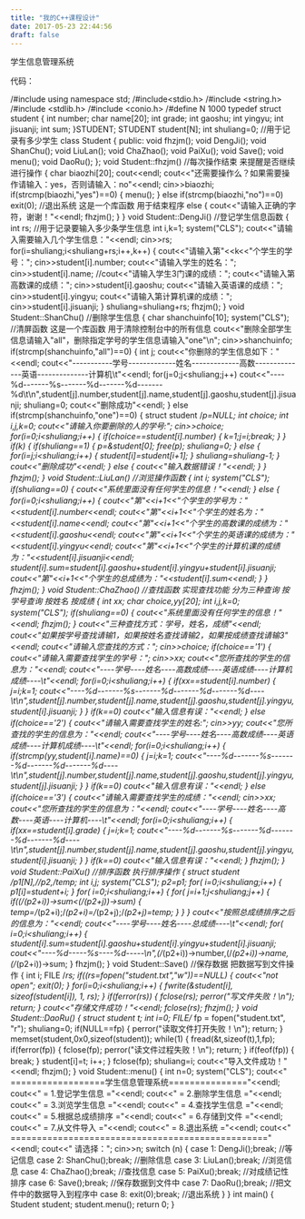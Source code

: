 ```yaml
---
title: "我的C++课程设计"
date: 2017-05-23 22:44:56
draft: false
---
```

学生信息管理系统

代码：

/#include <iostream> using namespace std; /#include<stdio.h> /#include <string.h> /#include <stdlib.h> /#include <conio.h> /#define N 1000 typedef struct student { int number; char name[20]; int grade; int gaoshu; int yingyu; int jisuanji; int sum; }STUDENT; STUDENT student[N]; int shuliang=0; //用于记录有多少学生 class Student { public: void fhzjm(); void DengJi(); void ShanChu(); void LiuLan(); void ChaZhao(); void PaiXu(); void Save(); void menu(); void DaoRu(); }; void Student::fhzjm() //每次操作结束 来提醒是否继续进行操作 { char biaozhi[20]; cout<<endl; cout<<"还需要操作么？如果需要操作请输入：yes，否则请输入：no"<<endl; cin>>biaozhi; if(strcmp(biaozhi,"yes")==0) { menu(); } else if(strcmp(biaozhi,"no")==0) exit(0); //退出系统 这是一个库函数 用于结束程序 else { cout<<"请输入正确的字符，谢谢！"<<endl; fhzjm(); } } void Student::DengJi() //登记学生信息函数 { int rs; //用于记录要输入多少条学生信息 int i,k=1; system("CLS"); cout<<"请输入需要输入几个学生信息："<<endl; cin>>rs; for(i=shuliang;i<shuliang+rs;i++,k++) { cout<<"请输入第"<<k<<"个学生的学号："; cin>>student[i].number; cout<<"请输入学生的姓名："; cin>>student[i].name; //cout<<"请输入学生3门课的成绩："; cout<<"请输入第高数课的成绩："; cin>>student[i].gaoshu; cout<<"请输入英语课的成绩："; cin>>student[i].yingyu; cout<<"请输入第计算机课的成绩："; cin>>student[i].jisuanji; } shuliang=shuliang+rs; fhzjm(); } void Student::ShanChu() //删除学生信息 { char shanchuinfo[10]; system("CLS"); //清屏函数 这是一个库函数 用于清除控制台中的所有信息 cout<<"删除全部学生信息请输入\"all\"，删除指定学号的学生信息请输入\"one\"\n"; cin>>shanchuinfo; if(strcmp(shanchuinfo,"all")==0) { int j; cout<<"你删除的学生信息如下："<<endl; cout<<"-----------学号-------------姓名-------------高数--------------英语--------------计算机\t"<<endl; for(j=0;j<shuliang;j++) cout<<"----%d-------%s-------%d-------%d-------%d\t\n",student[j].number,student[j].name,student[j].gaoshu,student[j].jisuanji; shuliang=0; cout<<"删除成功"<<endl; } else if(strcmp(shanchuinfo,"one")==0) { struct student /*p=NULL; int choice; int i,j,k=0; cout<<"请输入你要删除的人的学号:"; cin>>choice; for(i=0;i<shuliang;i++) { if(choice==student[i].number) { k=1;j=i;break; } } if(k) { if(shuliang==1) { p=&student[0]; free(p); shuliang=0; } else { for(i=j;i<shuliang;i++) { student[i]=student[i+1]; } shuliang=shuliang-1; } cout<<"删除成功"<<endl; } else { cout<<"输入数据错误！"<<endl; } } fhzjm(); } void Student::LiuLan() //浏览操作函数 { int i; system("CLS"); if(shuliang==0) { cout<<"系统里面没有任何学生的信息！"<<endl; } else { for(i=0;i<shuliang;i++) { cout<<"第"<<i+1<<"个学生的学号为："<<student[i].number<<endl; cout<<"第"<<i+1<<"个学生的姓名为："<<student[i].name<<endl; cout<<"第"<<i+1<<"个学生的高数课的成绩为："<<student[i].gaoshu<<endl; cout<<"第"<<i+1<<"个学生的英语课的成绩为："<<student[i].yingyu<<endl; cout<<"第"<<i+1<<"个学生的计算机课的成绩为："<<student[i].jisuanji<<endl; student[i].sum=student[i].gaoshu+student[i].yingyu+student[i].jisuanji; cout<<"第"<<i+1<<"个学生的总成绩为："<<student[i].sum<<endl; } } fhzjm(); } void Student::ChaZhao() //查找函数 实现查找功能 分为三种查询 按学号查询 按姓名 按成绩 { int xx; char choice,yy[20]; int i,j,k=0; system("CLS"); if(shuliang==0) { cout<<"系统里面没有任何学生的信息！"<<endl; fhzjm(); } cout<<"三种查找方式：学号，姓名，成绩"<<endl; cout<<"如果按学号查找请输1，如果按姓名查找请输2，如果按成绩查找请输3"<<endl; cout<<"请输入您查找的方式："; cin>>choice; if(choice=='1') { cout<<"请输入需要查找学生的学号："; cin>>xx; cout<<"您所查找的学生的信息为："<<endl; cout<<"----学号----姓名----高数成绩----英语成绩----计算机成绩----\t"<<endl; for(i=0;i<shuliang;i++) { if(xx==student[i].number) { j=i;k=1; cout<<"----%d-------%s-------%d-------%d-------%d----\t\n",student[j].number,student[j].name,student[j].gaoshu,student[j].yingyu,student[i].jisuanji; } } if(k==0) cout<<"输入信息有误："<<endl; } else if(choice=='2') { cout<<"请输入需要查找学生的姓名:"; cin>>yy; cout<<"您所查找的学生的信息为："<<endl; cout<<"----学号----姓名----高数成绩----英语成绩----计算机成绩----\t"<<endl; for(i=0;i<shuliang;i++) { if(strcmp(yy,student[i].name)==0) { j=i;k=1; cout<<"----%d-------%s-------%d-------%d-------%d----\t\n",student[j].number,student[j].name,student[j].gaoshu,student[j].yingyu,student[j].jisuanji; } } if(k==0) cout<<"输入信息有误："<<endl; } else if(choice=='3') { cout<<"请输入需要查找学生的成绩："<<endl; cin>>xx; cout<<"您所查找的学生的信息为："<<endl; cout<<"----学号----姓名----高数----英语----计算机----\t"<<endl; for(i=0;i<shuliang;i++) { if(xx==student[i].grade) { j=i;k=1; cout<<"----%d-------%s-------%d-------%d-------%d----\t\n",student[j].number,student[j].name,student[j].gaoshu,student[j].yingyu,student[i].jisuanji; } } if(k==0) cout<<"输入信息有误："<<endl; } fhzjm(); } void Student::PaiXu() //排序函数 执行排序操作 { struct student /*p1[N],/*/*p2,/*temp; int i,j; system("CLS"); p2=p1; for( i=0;i<shuliang;i++) { p1[i]=student+i; } for( i=0;i<shuliang;i++) { for( j=i+1;j<shuliang;j++) { if((/*(p2+i))->sum<(/*(p2+j))->sum) { temp=/*(p2+i);/*(p2+i)=/*(p2+j);/*(p2+j)=temp; } } } cout<<"按照总成绩排序之后的信息为："<<endl; cout<<"----学号----姓名----总成绩----\t"<<endl; for( i=0;i<shuliang;i++) { student[i].sum=student[i].gaoshu+student[i].yingyu+student[i].jisuanji; cout<<"----%d-----%s----%d-----\n",(/*(p2+i))->number,(/*(p2+i))->name,(/*(p2+i))->sum; } fhzjm(); } void Student::Save() //保存数据 把数据写到文件操作 { int i; FILE /*rs; if((rs=fopen("student.txt","w"))==NULL) { cout<<"not open"; exit(0); } for(i=0;i<shuliang;i++) { fwrite(&student[i], sizeof(student[i]), 1, rs); } if(ferror(rs)) { fclose(rs); perror("写文件失败！\n"); return; } cout<<"存储文件成功！"<<endl; fclose(rs); fhzjm(); } void Student::DaoRu() { struct student t; int i=0; FILE/* fp = fopen("student.txt", "r"); shuliang=0; if(NULL==fp) { perror("读取文件打开失败！\n"); return; } memset(student,0x0,sizeof(student)); while(1) { fread(&t,sizeof(t),1,fp); if(ferror(fp)) { fclose(fp); perror("读文件过程失败！\n"); return; } if(feof(fp)) { break; } student[i]=t; i++; } fclose(fp); shuliang=i; cout<<"导入文件成功！"<<endl; fhzjm(); } void Student::menu() { int n=0; system("CLS"); cout<<" ==================学生信息管理系统==============="<<endl; cout<<" = 1.登记学生信息 ="<<endl; cout<<" = 2.删除学生信息 ="<<endl; cout<<" = 3.浏览学生信息 ="<<endl; cout<<" = 4.查找学生信息 ="<<endl; cout<<" = 5.根据总成绩排序 ="<<endl; cout<<" = 6.存储到文件 ="<<endl; cout<<" = 7.从文件导入 ="<<endl; cout<<" = 8.退出系统 ="<<endl; cout<<" ================================================="<<endl; cout<<" 请选择："; cin>>n; switch (n) { case 1: DengJi();break; //等记信息 case 2: ShanChu();break; //删除信息 case 3: LiuLan();break; //浏览信息 case 4: ChaZhao();break; //查找信息 case 5: PaiXu();break; //对成绩记性排序 case 6: Save();break; //保存数据到文件中 case 7: DaoRu();break; //把文件中的数据导入到程序中 case 8: exit(0);break; //退出系统 } } int main() { Student student; student.menu(); return 0; }